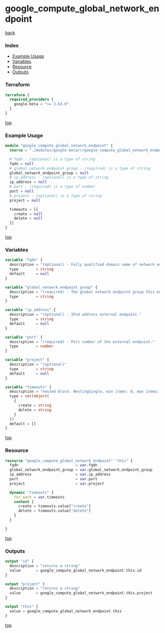 # google_compute_global_network_endpoint

[back](../google-beta.md)

### Index

- [Example Usage](#example-usage)
- [Variables](#variables)
- [Resource](#resource)
- [Outputs](#outputs)

### Terraform

```terraform
terraform {
  required_providers {
    google-beta = ">= 3.63.0"
  }
}
```

[top](#index)

### Example Usage

```terraform
module "google_compute_global_network_endpoint" {
  source = "./modules/google-beta/r/google_compute_global_network_endpoint"

  # fqdn - (optional) is a type of string
  fqdn = null
  # global_network_endpoint_group - (required) is a type of string
  global_network_endpoint_group = null
  # ip_address - (optional) is a type of string
  ip_address = null
  # port - (required) is a type of number
  port = null
  # project - (optional) is a type of string
  project = null

  timeouts = [{
    create = null
    delete = null
  }]
}
```

[top](#index)

### Variables

```terraform
variable "fqdn" {
  description = "(optional) - Fully qualified domain name of network endpoint.\nThis can only be specified when network_endpoint_type of the NEG is INTERNET_FQDN_PORT."
  type        = string
  default     = null
}

variable "global_network_endpoint_group" {
  description = "(required) - The global network endpoint group this endpoint is part of."
  type        = string
}

variable "ip_address" {
  description = "(optional) - IPv4 address external endpoint."
  type        = string
  default     = null
}

variable "port" {
  description = "(required) - Port number of the external endpoint."
  type        = number
}

variable "project" {
  description = "(optional)"
  type        = string
  default     = null
}

variable "timeouts" {
  description = "nested block: NestingSingle, min items: 0, max items: 0"
  type = set(object(
    {
      create = string
      delete = string
    }
  ))
  default = []
}
```

[top](#index)

### Resource

```terraform
resource "google_compute_global_network_endpoint" "this" {
  fqdn                          = var.fqdn
  global_network_endpoint_group = var.global_network_endpoint_group
  ip_address                    = var.ip_address
  port                          = var.port
  project                       = var.project

  dynamic "timeouts" {
    for_each = var.timeouts
    content {
      create = timeouts.value["create"]
      delete = timeouts.value["delete"]
    }
  }

}
```

[top](#index)

### Outputs

```terraform
output "id" {
  description = "returns a string"
  value       = google_compute_global_network_endpoint.this.id
}

output "project" {
  description = "returns a string"
  value       = google_compute_global_network_endpoint.this.project
}

output "this" {
  value = google_compute_global_network_endpoint.this
}
```

[top](#index)
